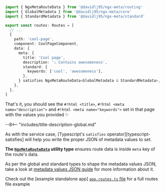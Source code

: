 ```typescript
import { NgxMetaRouteData } from '@davidlj95/ngx-meta/routing'
import { GlobalMetadata } from '@davidlj95/ngx-meta/core'
import { StandardMetadata } from '@davidlj95/ngx-meta/standard'

export const routes: Routes = [
  // ...
  {
    path: 'cool-page',
    component: CoolPageComponent,
    data: {
      meta: {
        title: 'Cool page',
        description: '⚠️ Contains awesomeness',
        standard: {
          keywords: ['cool', 'awesomeness'],
        },
      } satisfies NgxMetaRouteData<GlobalMetadata & StandardMetadata>,
    },
  },
]
```

That's it, you should see the `#!html <title>`, `#!html <meta name="description">` and `#!html <meta name="keywords">` set in that page with the values you provided ✨

--8<-- "includes/title-description-global.md"

As with the service case, [Typescript's `satisfies` operator][typescript-satisfies] will help you write the proper JSON of metadata values to set.

**The [`NgxMetaRouteData`](ngx-meta.ngxmetaroutedata.md) utility type** ensures route data is inside `meta` key of the route's data.

As per the global and standard types to shape the metadata values JSON, take a look at [metadata values JSON guide](metadata-values-json.md) for more information about it.

Check out the [example standalone app] [`app.routes.ts` file](https://github.com/davidlj95/ngx/blob/main/projects/ngx-meta/example-apps/templates/standalone/src/app/app.routes.ts) for a full routes file example
